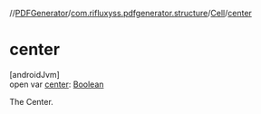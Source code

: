 //[PDFGenerator](../../../index.md)/[com.rifluxyss.pdfgenerator.structure](../index.md)/[Cell](index.md)/[center](center.md)

# center

[androidJvm]\
open var [center](center.md): [Boolean](https://kotlinlang.org/api/latest/jvm/stdlib/kotlin/-boolean/index.html)

The Center.
